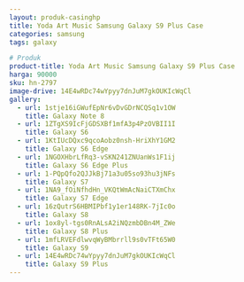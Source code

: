 ```yaml
---
layout: produk-casinghp
title: Yoda Art Music Samsung Galaxy S9 Plus Case
categories: samsung
tags: galaxy

# Produk
product-title: Yoda Art Music Samsung Galaxy S9 Plus Case
harga: 90000
sku: hn-2797
image-drive: 14E4wRDc74wYpyy7dnJuM7gkOUKIcWqCl
gallery:
  - url: 1stje16iGWufEpNr6vDvGDrNCQSq1v1OW
    title: Galaxy Note 8
  - url: 1ZTgXS9IcFjGDSXBf1mfA3p4PzOVBII1I
    title: Galaxy S6
  - url: 1KtIUcDQxc9qcoAobz0nsh-HriXhY1GM2
    title: Galaxy S6 Edge
  - url: 1NGOXHbrLfRq3-vSKN241ZNUanWs1F1ij
    title: Galaxy S6 Edge Plus
  - url: 1-PQpQfo2QJJkBj71a3u05so93hu3jNFs
    title: Galaxy S7
  - url: 1NA9_fOiNfhdHn_VKQtWmAcNaiCTXmChx
    title: Galaxy S7 Edge
  - url: 16zQutrS6HBMIPbf1y1er148RK-7jIc0o
    title: Galaxy S8
  - url: 1ox8yl-tgs0RnALsA2iNQzmbDBn4M_ZWe
    title: Galaxy S8 Plus
  - url: 1mfLRVEFdlwvqWyBMbrrll9s0vTFt65W0
    title: Galaxy S9
  - url: 14E4wRDc74wYpyy7dnJuM7gkOUKIcWqCl
    title: Galaxy S9 Plus
---
```

